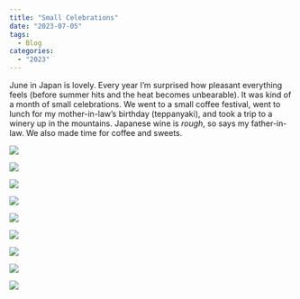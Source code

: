 ```yaml
---
title: "Small Celebrations"
date: "2023-07-05"
tags: 
  - Blog
categories: 
  - "2023"
---
```


June in Japan is lovely. Every year I’m surprised how pleasant everything feels (before summer hits and the heat becomes unbearable). It was kind of a month of small celebrations. We went to a small coffee festival, went to lunch for my mother-in-law’s birthday (teppanyaki), and took a trip to a winery up in the mountains. Japanese wine is _rough_, so says my father-in-law. We also made time for coffee and sweets.

![](images/DSCF5800.jpg)

![](images/DSCF5782.jpg)

![](images/DSCF5778.jpg)

![](images/DSCF5869.jpg)

![](images/DSCF5977.jpg)

![](images/DSCF5982.jpg)

![](images/DSCF6026.jpg)

![](images/DSCF6027.jpg)

![](images/DSCF6029.jpg)
